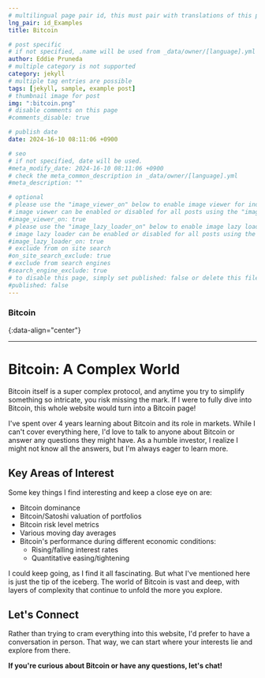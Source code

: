 ```yaml
---
# multilingual page pair id, this must pair with translations of this page. (This name must be unique)
lng_pair: id_Examples
title: Bitcoin

# post specific
# if not specified, .name will be used from _data/owner/[language].yml
author: Eddie Pruneda
# multiple category is not supported
category: jekyll
# multiple tag entries are possible
tags: [jekyll, sample, example post]
# thumbnail image for post
img: ":bitcoin.png"
# disable comments on this page
#comments_disable: true

# publish date
date: 2024-16-10 08:11:06 +0900

# seo
# if not specified, date will be used.
#meta_modify_date: 2024-16-10 08:11:06 +0900
# check the meta_common_description in _data/owner/[language].yml
#meta_description: ""

# optional
# please use the "image_viewer_on" below to enable image viewer for individual pages or posts (_posts/ or [language]/_posts folders).
# image viewer can be enabled or disabled for all posts using the "image_viewer_posts: true" setting in _data/conf/main.yml.
#image_viewer_on: true
# please use the "image_lazy_loader_on" below to enable image lazy loader for individual pages or posts (_posts/ or [language]/_posts folders).
# image lazy loader can be enabled or disabled for all posts using the "image_lazy_loader_posts: true" setting in _data/conf/main.yml.
#image_lazy_loader_on: true
# exclude from on site search
#on_site_search_exclude: true
# exclude from search engines
#search_engine_exclude: true
# to disable this page, simply set published: false or delete this file
#published: false
---
```



### Bitcoin
{:data-align="center"}


***

# Bitcoin: A Complex World

Bitcoin itself is a super complex protocol, and anytime you try to simplify something so intricate, you risk missing the mark. If I were to fully dive into Bitcoin, this whole website would turn into a Bitcoin page!

I've spent over 4 years learning about Bitcoin and its role in markets. While I can't cover everything here, I'd love to talk to anyone about Bitcoin or answer any questions they might have. As a humble investor, I realize I might not know all the answers, but I'm always eager to learn more.

## Key Areas of Interest

Some key things I find interesting and keep a close eye on are:

- Bitcoin dominance
- Bitcoin/Satoshi valuation of portfolios
- Bitcoin risk level metrics
- Various moving day averages
- Bitcoin's performance during different economic conditions:
  - Rising/falling interest rates
  - Quantitative easing/tightening

I could keep going, as I find it all fascinating. But what I've mentioned here is just the tip of the iceberg. The world of Bitcoin is vast and deep, with layers of complexity that continue to unfold the more you explore.

## Let's Connect

Rather than trying to cram everything into this website, I'd prefer to have a conversation in person. That way, we can start where your interests lie and explore from there.

**If you're curious about Bitcoin or have any questions, let's chat!**

